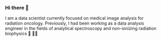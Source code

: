 ### Hi there 👋

I am a data scientist currently focused on medical image analysis for radiation oncology. Previously, I had been working as a data analysis engineer in the fields of analytical spectroscopy and non-ionizing radiation biophysics :robot: :man_health_worker:

<!--
**ivanzhovannik/ivanzhovannik** is a ✨ _special_ ✨ repository because its `README.md` (this file) appears on your GitHub profile.

Here are some ideas to get you started:

- 🔭 I’m currently working on ...
- 🌱 I’m currently learning ...
- 👯 I’m looking to collaborate on ...
- 🤔 I’m looking for help with ...
- 💬 Ask me about ...
- 📫 How to reach me: ...
- 😄 Pronouns: ...
- ⚡ Fun fact: ...
-->
